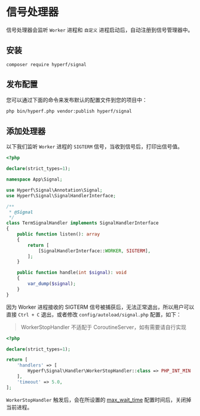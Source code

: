 # 信号处理器

信号处理器会监听 `Worker` 进程和 `自定义` 进程启动后，自动注册到信号管理器中。

## 安装

```
composer require hyperf/signal
```

## 发布配置

您可以通过下面的命令来发布默认的配置文件到您的项目中：

```bash
php bin/hyperf.php vendor:publish hyperf/signal
```

## 添加处理器

以下我们监听 `Worker` 进程的 `SIGTERM` 信号，当收到信号后，打印出信号值。

```php
<?php

declare(strict_types=1);

namespace App\Signal;

use Hyperf\Signal\Annotation\Signal;
use Hyperf\Signal\SignalHandlerInterface;

/**
 * @Signal
 */
class TermSignalHandler implements SignalHandlerInterface
{
    public function listen(): array
    {
        return [
            [SignalHandlerInterface::WORKER, SIGTERM],
        ];
    }

    public function handle(int $signal): void
    {
        var_dump($signal);
    }
}

```

因为 Worker 进程接收的 SIGTERM 信号被捕获后，无法正常退出，所以用户可以直接 `Ctrl + C` 退出，或者修改 `config/autoload/signal.php` 配置，如下：

> WorkerStopHandler 不适配于 CoroutineServer，如有需要请自行实现

```php
<?php

declare(strict_types=1);

return [
    'handlers' => [
        Hyperf\Signal\Handler\WorkerStopHandler::class => PHP_INT_MIN
    ],
    'timeout' => 5.0,
];
```

`WorkerStopHandler` 触发后，会在所设置的 [max_wait_time](https://wiki.swoole.com/#/server/setting?id=max_wait_time) 配置时间后，关闭掉当前进程。
